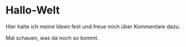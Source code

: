 # Hallo-Welt

Hier halte ich meine Ideen fest und freue mich über Kommentare dazu. 

Mal schauen, was da noch so kommt.
